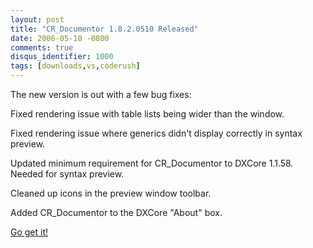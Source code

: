 ```yaml
---
layout: post
title: "CR_Documentor 1.8.2.0510 Released"
date: 2006-05-10 -0800
comments: true
disqus_identifier: 1000
tags: [downloads,vs,coderush]
---
```

The new version is out with a few bug fixes:

Fixed rendering issue with table lists being wider than the window.

Fixed rendering issue where generics didn't display correctly in syntax
preview.

Updated minimum requirement for CR_Documentor to DXCore 1.1.58. Needed
for syntax preview.

Cleaned up icons in the preview window toolbar.

Added CR_Documentor to the DXCore "About" box.


 [Go get
it!](/archive/2004/11/15/cr_documentor-the-documentor-plug-in-for-dxcore.aspx)
